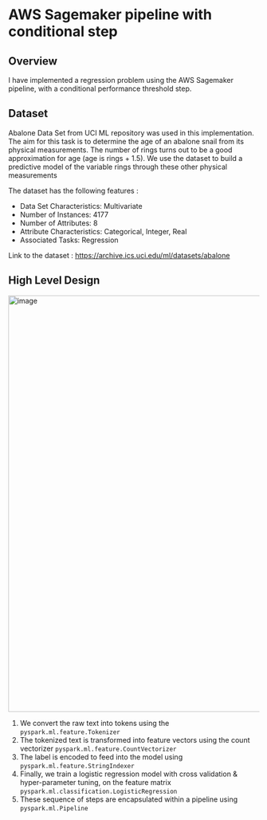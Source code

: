 # AWS Sagemaker pipeline with conditional step
## Overview
I have implemented a regression problem using the AWS Sagemaker pipeline, with a conditional performance threshold step. 

## Dataset
Abalone Data Set from UCI ML repository was used in this implementation. The aim for this task is to determine the age of an abalone snail from its physical measurements. The number of rings turns out to be a good approximation for age (age is rings + 1.5). We use the dataset to build a predictive model of the variable rings through these other physical measurements

The dataset has the following features :

- Data Set Characteristics: Multivariate
- Number of Instances: 4177
- Number of Attributes: 8
- Attribute Characteristics: Categorical, Integer, Real
- Associated Tasks: Regression

Link to the dataset : https://archive.ics.uci.edu/ml/datasets/abalone 


## High Level Design

<img width="836" alt="image" src="https://user-images.githubusercontent.com/89654615/206904331-9231c980-d996-46b7-acb6-1e65ab694733.png">

1. We convert the raw text into tokens using the <code>pyspark.ml.feature.Tokenizer</code>
2. The tokenized text is transformed into feature vectors using the count vectorizer <code>pyspark.ml.feature.CountVectorizer</code>
3. The label is encoded to feed into the model using <code>pyspark.ml.feature.StringIndexer</code>
4. Finally, we train a logistic regression model with cross validation & hyper-parameter tuning, on the feature matrix <code>pyspark.ml.classification.LogisticRegression</code>
5. These sequence of steps are encapsulated within a pipeline using <code>pyspark.ml.Pipeline</code>
